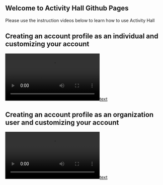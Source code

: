 ## Welcome to Activity Hall Github Pages

Please use the instruction videos below to learn how to use Activity Hall

## Creating an account profile as an individual and customizing your account

[![text](https://github.com/googleinterns/step90-2020/raw/gh-pages/video_resources/individualuser.webm)](https://github.com/googleinterns/step90-2020/raw/gh-pages/video_resources/individualuser.webm)

## Creating an account profile as an organization user and customizing your account

[![text](https://github.com/googleinterns/step90-2020/raw/gh-pages/video_resources/organizationuser.webm)](https://github.com/googleinterns/step90-2020/raw/gh-pages/video_resources/organizationuser.webm)

